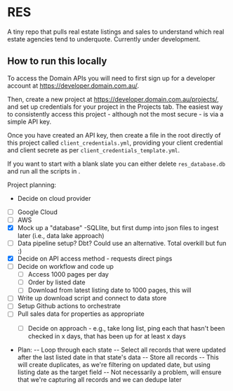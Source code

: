 # RES
A tiny repo that pulls real estate listings and sales to understand which real estate agencies tend to underquote. Currently under development. 

## How to run this locally
To access the Domain APIs you will need to first sign up for a developer account at https://developer.domain.com.au/.

Then, create a new project at https://developer.domain.com.au/projects/,  and set up credentials for your project in the Projects tab. The easiest way to consistently access this project - although not the most secure - is via a simple API key.

Once you have created an API key, then create a file in the root directly of this project called `client_credentials.yml`, providing your client credential and client secrete as per  `client_credentials_template.yml`.

If you want to start with a blank slate you can either delete  `res_database.db` and run all the scripts in .

Project planning: 
- Decide on cloud provider
- [ ] Google Cloud
- [ ] AWS
- [x] Mock up a "database" -SQLlite, but first dump into json files to ingest later (i.e., data lake approach)
- [ ] Data pipeline setup? Dbt? Could use an alternative. Total overkill but fun :)
- [x] Decide on API access method - requests direct pings 
- [ ] Decide on workflow and code up
    - [ ] Access 1000 pages per day
    - [ ] Order by listed date
    - [ ] Download from latest listing date to 1000 pages,
    this will 
- [ ] Write up download script and connect to data store
- [ ] Setup Github actions to orchestrate
- [ ] Pull sales data for properties as appropriate
    - [ ] Decide on approach - e.g., take long list, ping each that hasn't been checked in x days, that has been up for at least x days


- Plan: 
-- Loop through each state
-- Select all records that were updated after the last listed date in that state's data
-- Store all records
-- This will create duplicates, as we're filtering on updated date, but using listing date as the target field
-- Not necessarily a problem, will ensure that we're capturing all records and we can dedupe later